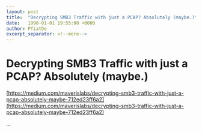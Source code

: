 ```yaml
---
layout: post
title:  "Decrypting SMB3 Traffic with just a PCAP? Absolutely (maybe.)"
date:   1990-01-01 19:55:00 +0000
author: PfiatDe
excerpt_separator: <!--more-->
---
```


# Decrypting SMB3 Traffic with just a PCAP? Absolutely (maybe.)
[https://medium.com/maverislabs/decrypting-smb3-traffic-with-just-a-pcap-absolutely-maybe-712ed23ff6a2](https://medium.com/maverislabs/decrypting-smb3-traffic-with-just-a-pcap-absolutely-maybe-712ed23ff6a2)

...
<!--more-->

